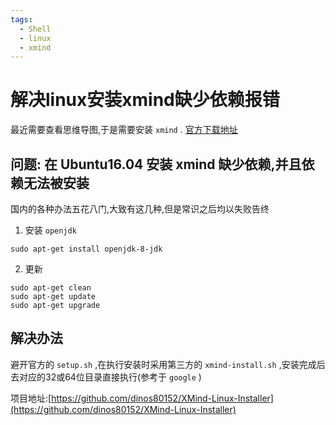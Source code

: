 ```yaml
---
tags:
  - Shell
  - linux
  - xmind
---
```

# 解决linux安装xmind缺少依赖报错

最近需要查看思维导图,于是需要安装 `xmind` .
[官方下载地址](https://www.xmind.cn/download/)

## 问题: 在 Ubuntu16.04 安装 xmind 缺少依赖,并且依赖无法被安装
国内的各种办法五花八门,大致有这几种,但是常识之后均以失败告终

1. 安装 `openjdk`
```shell
sudo apt-get install openjdk-8-jdk
```

2. 更新
```shell
sudo apt-get clean
sudo apt-get update
sudo apt-get upgrade
```

## 解决办法
避开官方的 `setup.sh` ,在执行安装时采用第三方的 `xmind-install.sh` ,安装完成后去对应的32或64位目录直接执行(参考于 `google` )

项目地址:[https://github.com/dinos80152/XMind-Linux-Installer](https://github.com/dinos80152/XMind-Linux-Installer)